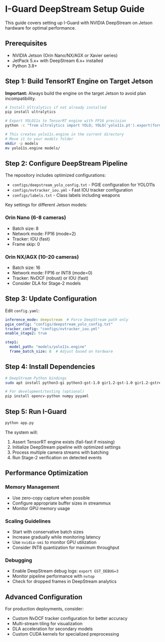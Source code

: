 # I-Guard DeepStream Setup Guide

This guide covers setting up I-Guard with NVIDIA DeepStream on Jetson hardware for optimal performance.

## Prerequisites

- NVIDIA Jetson (Orin Nano/NX/AGX or Xavier series)
- JetPack 5.x+ with DeepStream 6.x+ installed
- Python 3.8+

## Step 1: Build TensorRT Engine on Target Jetson

**Important:** Always build the engine on the target Jetson to avoid plan incompatibility.

```bash
# Install Ultralytics if not already installed
pip install ultralytics

# Export YOLO11s to TensorRT engine with FP16 precision
python -c "from ultralytics import YOLO; YOLO('yolo11s.pt').export(format='engine', half=True)"

# This creates yolo11s.engine in the current directory
# Move it to your models folder
mkdir -p models
mv yolo11s.engine models/
```

## Step 2: Configure DeepStream Pipeline

The repository includes optimized configurations:

- `configs/deepstream_yolo_config.txt` - PGIE configuration for YOLO11s
- `configs/nvtracker_iou.yml` - Fast IOU tracker configuration  
- `configs/labels.txt` - Class labels including weapons

Key settings for different Jetson models:

### Orin Nano (6-8 cameras)
- Batch size: 8
- Network mode: FP16 (mode=2)
- Tracker: IOU (fast)
- Frame skip: 0

### Orin NX/AGX (10-20 cameras)  
- Batch size: 16
- Network mode: FP16 or INT8 (mode=0)
- Tracker: NvDCF (robust) or IOU (fast)
- Consider DLA for Stage-2 models

## Step 3: Update Configuration

Edit `config.yaml`:

```yaml
inference_mode: deepstream  # Force DeepStream path only
pgie_config: "configs/deepstream_yolo_config.txt"
tracker_config: "configs/nvtracker_iou.yml"
enable_stage2: true

step1:
  model_path: "models/yolo11s.engine"
  frame_batch_size: 8  # Adjust based on hardware
```

## Step 4: Install Dependencies

```bash
# DeepStream Python bindings
sudo apt install python3-gi python3-gst-1.0 gir1.2-gst-1.0 gir1.2-gstreamer-1.0

# For development/testing (optional)
pip install opencv-python numpy pyyaml
```

## Step 5: Run I-Guard

```bash
python app.py
```

The system will:
1. Assert TensorRT engine exists (fail-fast if missing)
2. Initialize DeepStream pipeline with optimized settings
3. Process multiple camera streams with batching
4. Run Stage-2 verification on detected events

## Performance Optimization

### Memory Management
- Use zero-copy capture when possible
- Configure appropriate buffer sizes in streammux
- Monitor GPU memory usage

### Scaling Guidelines
- Start with conservative batch sizes
- Increase gradually while monitoring latency
- Use `nvidia-smi` to monitor GPU utilization
- Consider INT8 quantization for maximum throughput

### Debugging
- Enable DeepStream debug logs: `export GST_DEBUG=3`
- Monitor pipeline performance with `nvtop`
- Check for dropped frames in DeepStream analytics

## Advanced Configuration

For production deployments, consider:
- Custom NvDCF tracker configuration for better accuracy
- Multi-stream tiling for visualization  
- DLA acceleration for secondary models
- Custom CUDA kernels for specialized preprocessing

